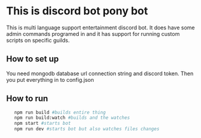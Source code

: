 # This is discord bot pony bot
This is multi language support entertainment discord bot. It does have some admin commands programed in and it has support for running custom scripts on specific guilds.

## How to set up
You need mongodb database url connection string and discord token. Then you put everything in to config.json

## How to run

```bash
   npm run build #builds entire thing
   npm run build:watch #builds and the watches
   npm start #starts bot
   npm run dev #starts bot but also watches files changes
```